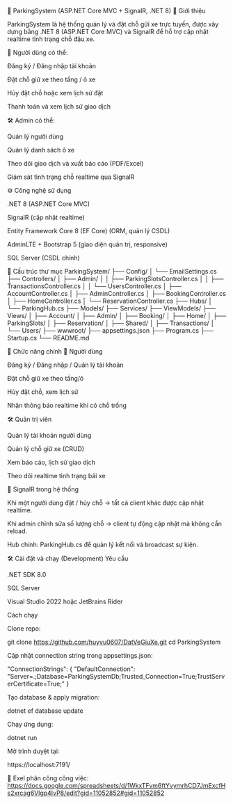 🚗 ParkingSystem (ASP.NET Core MVC + SignalR, .NET 8)
📌 Giới thiệu

ParkingSystem là hệ thống quản lý và đặt chỗ gửi xe trực tuyến, được xây dựng bằng .NET 8 (ASP.NET Core MVC) và SignalR để hỗ trợ cập nhật realtime tình trạng chỗ đậu xe.

👤 Người dùng có thể:

Đăng ký / Đăng nhập tài khoản

Đặt chỗ giữ xe theo tầng / ô xe

Hủy đặt chỗ hoặc xem lịch sử đặt

Thanh toán và xem lịch sử giao dịch

🛠️ Admin có thể:

Quản lý người dùng

Quản lý danh sách ô xe

Theo dõi giao dịch và xuất báo cáo (PDF/Excel)

Giám sát tình trạng chỗ realtime qua SignalR

⚙️ Công nghệ sử dụng

.NET 8 (ASP.NET Core MVC)

SignalR (cập nhật realtime)

Entity Framework Core 8 (EF Core) (ORM, quản lý CSDL)

AdminLTE + Bootstrap 5 (giao diện quản trị, responsive)

SQL Server (CSDL chính)

📂 Cấu trúc thư mục
ParkingSystem/
├── Config/
│   └── EmailSettings.cs
├── Controllers/
│   ├── Admin/
│   │   ├── ParkingSlotsController.cs
│   │   ├── TransactionsController.cs
│   │   └── UsersController.cs
│   ├── AccountController.cs
│   ├── AdminController.cs
│   ├── BookingController.cs
│   ├── HomeController.cs
│   └── ReservationController.cs
├── Hubs/
│   └── ParkingHub.cs
├── Models/
├── Services/
├── ViewModels/
├── Views/
│   ├── Account/
│   ├── Admin/
│   ├── Booking/
│   ├── Home/
│   ├── ParkingSlots/
│   ├── Reservation/
│   ├── Shared/
│   ├── Transactions/
│   └── Users/
├── wwwroot/
├── appsettings.json
├── Program.cs
├── Startup.cs
└── README.md

🚀 Chức năng chính
👤 Người dùng

Đăng ký / Đăng nhập / Quản lý tài khoản

Đặt chỗ giữ xe theo tầng/ô

Hủy đặt chỗ, xem lịch sử

Nhận thông báo realtime khi có chỗ trống

🛠️ Quản trị viên

Quản lý tài khoản người dùng

Quản lý chỗ giữ xe (CRUD)

Xem báo cáo, lịch sử giao dịch

Theo dõi realtime tình trạng bãi xe

🔔 SignalR trong hệ thống

Khi một người dùng đặt / hủy chỗ → tất cả client khác được cập nhật realtime.

Khi admin chỉnh sửa số lượng chỗ → client tự động cập nhật mà không cần reload.

Hub chính: ParkingHub.cs để quản lý kết nối và broadcast sự kiện.

🛠️ Cài đặt và chạy (Development)
Yêu cầu

.NET SDK 8.0

SQL Server

Visual Studio 2022 hoặc JetBrains Rider

Cách chạy

Clone repo:

git clone https://github.com/huyvu0607/DatVeGiuXe.git
cd ParkingSystem


Cập nhật connection string trong appsettings.json:

"ConnectionStrings": {
  "DefaultConnection": "Server=.;Database=ParkingSystemDb;Trusted_Connection=True;TrustServerCertificate=True;"
}


Tạo database & apply migration:

dotnet ef database update


Chạy ứng dụng:

dotnet run


Mở trình duyệt tại:

https://localhost:7191/

👥 Exel phân công công việc:
https://docs.google.com/spreadsheets/d/1WkxTFvm6ftYvymrhCD7JmExcfHs2xrcag6Vlgp4IvP8/edit?gid=11052852#gid=11052852